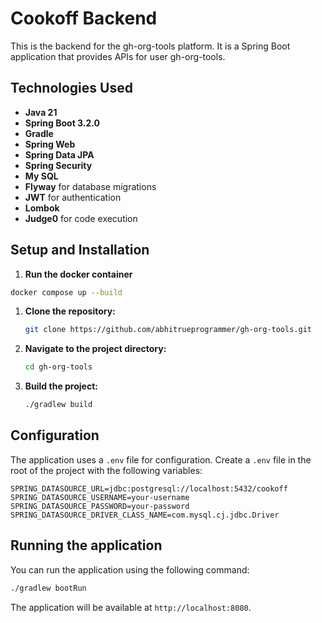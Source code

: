 # Cookoff Backend

This is the backend for the gh-org-tools platform. It is a Spring Boot application that provides APIs for user gh-org-tools.

## Technologies Used

*   **Java 21**
*   **Spring Boot 3.2.0**
*   **Gradle**
*   **Spring Web**
*   **Spring Data JPA**
*   **Spring Security**
*   **My SQL**
*   **Flyway** for database migrations
*   **JWT** for authentication
*   **Lombok**
*   **Judge0** for code execution

## Setup and Installation
1. **Run the docker container**
  ```bash
  docker compose up --build
  ```

1.  **Clone the repository:**
    ```bash
    git clone https://github.com/abhitrueprogrammer/gh-org-tools.git
    ```
2.  **Navigate to the project directory:**
    ```bash
    cd gh-org-tools
    ```
3.  **Build the project:**
    ```bash
    ./gradlew build
    ```

## Configuration

The application uses a `.env` file for configuration. Create a `.env` file in the root of the project with the following variables:

```
SPRING_DATASOURCE_URL=jdbc:postgresql://localhost:5432/cookoff
SPRING_DATASOURCE_USERNAME=your-username
SPRING_DATASOURCE_PASSWORD=your-password
SPRING_DATASOURCE_DRIVER_CLASS_NAME=com.mysql.cj.jdbc.Driver

```

## Running the application

You can run the application using the following command:

```bash
./gradlew bootRun
```

The application will be available at `http://localhost:8080`.



